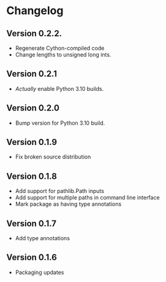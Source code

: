 # Changelog

## Version 0.2.2.

* Regenerate Cython-compiled code
* Change lengths to unsigned long ints.

## Version 0.2.1

* _Actually_ enable Python 3.10 builds.

## Version 0.2.0

* Bump version for Python 3.10 build.

## Version 0.1.9

* Fix broken source distribution

## Version 0.1.8

* Add support for pathlib.Path inputs
* Add support for multiple paths in command line interface
* Mark package as having type annotations

## Version 0.1.7

* Add type annotations

## Version 0.1.6

* Packaging updates
